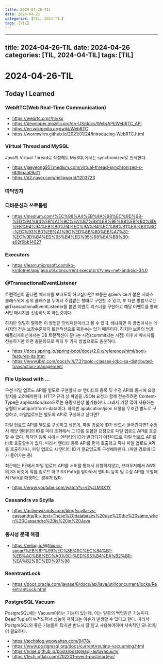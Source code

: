 ```yaml
---
title: 2024-04-26-TIL
date: 2024-04-26
categories: [TIL, 2024-TIL]
tags: [TIL]
---
```


---
title: 2024-04-26-TIL
date: 2024-04-26
categories: [TIL, 2024-04-TIL]
tags: [TIL]
---

# 2024-04-26-TIL

## Today I Learned

### WebRTC(Web Real-Time Communication)

- https://webrtc.org/?hl=ko
- https://developer.mozilla.org/en-US/docs/Web/API/WebRTC_API
- https://en.wikipedia.org/wiki/WebRTC
- https://wormwlrm.github.io/2021/01/24/Introducing-WebRTC.html

### Virtual Thread and MySQL

Java의 Virtual Thread로 작성해도 MySQL에서는 synchronized로 인식한다.

- https://jaeyeong951.medium.com/virtual-thread-synchronized-x-6b19aaa09af1
- https://d2.naver.com/helloworld/1203723

### 따닥방지

### 디바운싱과 쓰로틀링

- https://medium.com/%EC%98%A4%EB%8A%98%EC%9D%98-%ED%94%84%EB%A1%9C%EA%B7%B8%EB%9E%98%EB%B0%8D/%EB%94%94%EB%B0%94%EC%9A%B4%EC%8B%B1%EA%B3%BC-%EC%93%B0%EB%A1%9C%ED%8B%80%EB%A7%81-%EC%9D%B4%ED%95%B4%ED%95%98%EA%B8%B0-e02f6bb14627

### Executors

- https://learn.microsoft.com/ko-kr/dotnet/api/java.util.concurrent.executors?view=net-android-34.0

### @TransactionalEventListener

트랜잭션이 끝나면 메시지를 보내도록 하고싶다면? 보통은 @Service가 붙은 서비스 클래스위에 상위 클래스를 두어서 주입받는 형태로 구현할 수 있고, 또 다른 방법으로는 @TransactionalEventListener를 붙인 이벤트 리스너를 구현하고 해당 이벤트를 통해서만 메시지를 전송하도록 하는것이다. 

하지만 엄밀히 말하면 이 방법은 안티패턴이라고 볼 수 있다. 왜냐하면 이 방법에서는 메시지의 전송 보장수준까지 트랜잭션으로 묶을수는 없기 때문이다. 하지만 보통의 범용 애플리케이션에서는 DB 트랜잭션이 끝나는 시점(commit되는 시점) 이후에 메시지를 전송하기만 하면 충분하므로 위의 두 가지 방법으로도 충분하다.

- https://docs.spring.io/spring-boot/docs/2.0.x/reference/html/boot-features-jta.html
- https://www.ibm.com/docs/vi/i/7.3?topic=classes-jdbc-xa-distributed-transaction-management

### File Upload with ...

우선 파일 업로드 API를 별도로 구현할지 or 엔티티의 등록 및 수정 API와 동시에 요청할지를 고려해야한다. HTTP 규격 상 파일을 JSON 요청과 함께 전송하려면 Content-Type은 application/json으로는 용량제한상 불가능하다. 그래서 가장 많이 사용하는 유형이 multipart/form-data이다. 하지만 application/json 요청을 무조건 별도로 구성하고, 파일업로드는 별도의 API로 구성하고 싶다면?

파일 업로드 API를 별도로 구성하고 싶은데, 파일 경로에 ID가 반드시 들어간다면? 수정 시 해당 엔티티의 ID를 미리 조회해서 그 ID를 포함한 요청으로 파일 업로드 API를 호출할 수 있다. 하지만 등록 시에는 엔티티의 ID가 발급되기 이전이므로 파일 업로드 API를 바로 호출할수가 없다. 따라서 엔티티 등록 API를 먼저 호출하고 즉시 파일 업로드 API를 호출하거나, 파일 업로드 시 엔티티 ID가 필요없도록 구성해야한다. (파일 경로에 ID가 들어가는 등)

최근에는 FE에서 파일 업로드 API를 서버를 통해서 요청하지않고, 브라우저에서 AWS의 S3 버킷에 직접 업로드 하고 S3 Path를 받아와서 엔티티 등록 및 수정 API를 요청해서 Path를 매핑하는 경우가 많다.

- https://www.youtube.com/watch?v=v2yJLMltX1Y

### Cassandra vs Scylla

- https://activewizards.com/blog/scylla-vs-cassandra/#:~:text=These%20databases%20use%20the%20same,when%20Cassandra%20is%20in%20Java.

### 동시성 문제 해결

- https://velog.io/@this-is-spear/%EB%8F%99%EC%8B%9C%EC%84%B1-%EB%AC%B8%EC%A0%9C-%ED%95%B4%EA%B2%B0-%EA%B2%BD%ED%97%98

### ReentrantLock

- https://docs.oracle.com/javase/8/docs/api/java/util/concurrent/locks/ReentrantLock.html

### PostgreSQL Vacuum

PostgreSQL에는 Vacuum이라는 기능이 있는데, 이는 일종의 백업같은 기능이다. Dead Tuple이 누적되어서 성능이 저하되는 이슈가 발생할 수 있다고 한다. 따라서 PostgreSQL의 좋은 기능들이 많지만 반드시 잘 알고 사용해야하며 지속적인 모니터링이 필요하다.

- https://techblog.woowahan.com/9478/
- https://www.postgresql.org/docs/current/routine-vacuuming.html
- https://nrise.github.io/posts/postgresql-autovacuum/
- https://tech.inflab.com/202201-event-postmortem/